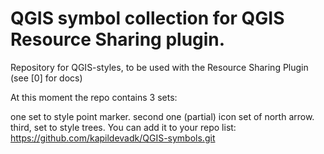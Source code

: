 # QGIS symbol collection for QGIS Resource Sharing plugin. 

Repository for QGIS-styles, to be used with the Resource Sharing Plugin (see [0] for docs)

At this moment the repo contains 3 sets:

one set to style point marker.
second one (partial) icon set of north arrow.
third, set to style trees.
You can add it to your repo list: https://github.com/kapildevadk/QGIS-symbols.git
